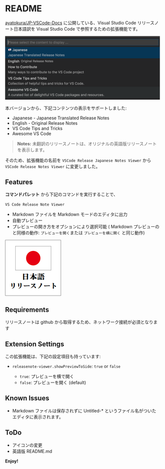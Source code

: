 # README

[ayatokura/JP-VSCode-Docs](https://github.com/ayatokura/JP-VSCode-Docs/tree/master/release-notes) に公開している、Visual Studio Code リリースノート日本語訳を Visual Studio Code で参照するための拡張機能です。

![alt](https://raw.githubusercontent.com/ayatokura/VSCode-releasenote-viewer/master/images/contents_list.png)

本バージョンから、下記コンテンツの表示をサポートしました: 

* Japanese - Japanese Translated Release Notes
* English - Original Release Notes
* VS Code Tips and Tricks
* Awesome VS Code

> **Notes:** 未翻訳のリリースノートは、オリジナルの英語版リリースノートを表示します。

そのため、拡張機能の名前を `VSCode Release Japanese Notes Viewer` から `VSCode Release Notes Viewer` に変更しました。


## Features

**コマンドパレット** から下記のコマンドを実行することで、

`VS Code Release Note Viewer`

* Markdown ファイルを Markdown モードのエディタに出力
* 自動プレビュー
* プレビューの開き方をオプションにより選択可能 ( Markdown プレビューのと同様の動作: `プレビューを開く`または `プレビューを横に開く` と同じ動作)

![feature](images/japan.png)

## Requirements

リリースノートは github から取得するため、ネットワーク接続が必須となります

## Extension Settings

この拡張機能は、下記の設定項目も持っています:

* `releasenote-viewer.showPreviewToSide`: `true` or `false`

  * `true`: プレビューを横で開く
  * `false`: プレビューを開く (default)

## Known Issues

* Markdown ファイルは保存されずに Untitled-* というファイル名がついたエディタに表示されます。

## ToDo

* アイコンの変更
* 英語版 README.md 


**Enjoy!**
